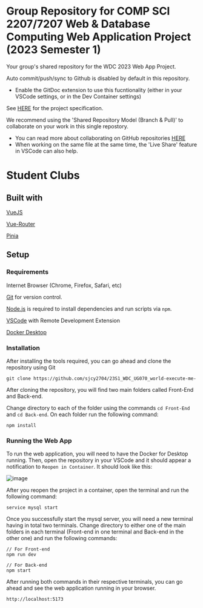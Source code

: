 # Group Repository for COMP SCI 2207/7207 Web & Database Computing Web Application Project (2023 Semester 1) 

Your group's shared repository for the WDC 2023 Web App Project. 

Auto commit/push/sync to Github is disabled by default in this repository.  
- Enable the GitDoc extension to use this fucntionality (either in your VSCode settings, or in the Dev Container settings) 

See [HERE](https://myuni.adelaide.edu.au/courses/85266/pages/2023-web-application-group-project-specification) for the project specification.

We recommend using the 'Shared Repository Model (Branch & Pull)' to collaborate on your work in this single repostory.
- You can read more about collaborating on GitHub repositories [HERE](https://docs.github.com/en/pull-requests/collaborating-with-pull-requests)
- When working on the same file at the same time, the 'Live Share' feature in VSCode can also help.

# Student Clubs

## Built with
[VueJS](https://vuejs.org/)

[Vue-Router](https://router.vuejs.org/)

[Pinia](https://pinia.vuejs.org/)

## Setup
### Requirements
Internet Browser (Chrome, Firefox, Safari, etc)

[Git](https://git-scm.com/downloads) for version control.

[Node.js](https://nodejs.org) is required to install dependencies and run scripts via `npm`.

[VSCode](https://code.visualstudio.com/) with Remote Development Extension

[Docker Desktop](https://www.docker.com/products/docker-desktop/)

### Installation
After installing the tools required, you can go ahead and clone the repository
using Git

```
git clone https://github.com/sjcy2704/23S1_WDC_UG070_world-execute-me-
```

After cloning the repository, you will find two main folders called Front-End
and Back-end.

Change directory to each of the folder using the commands
`cd Front-End` and `cd Back-end`. On each folder run the following command:

```
npm install
```

### Running the Web App
To run the web application, you will need to have the Docker for Desktop
running. Then, open the repository in your VSCode and it should
appear a notification to `Reopen in Container`. It should look like this:

![image](https://github.com/UAdelaide/23S1_WDC_UG070_world-execute-me-/assets/109910337/88fc1bfd-99d2-4ad1-8b15-e73822164dbd)

After you reopen the project in a container, open the terminal and run the
following command:

```
service mysql start
```

Once you successfully start the mysql server, you will need a new terminal
having in total two terminals. Change directory to either one of
the main folders in each terminal (Front-end in one terminal and Back-end in the
other one) and run the following commands:

```
// For Front-end
npm run dev

// For Back-end
npm start
```

After running both commands in their respective terminals, you can go ahead and
see the web application running in your browser.

```
http://localhost:5173
```


